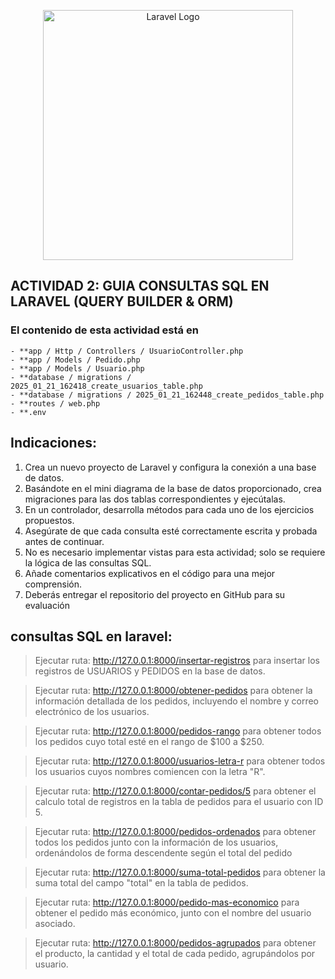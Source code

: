 <p align="center"><a href="https://laravel.com" target="_blank"><img src="https://raw.githubusercontent.com/laravel/art/master/logo-lockup/5%20SVG/2%20CMYK/1%20Full%20Color/laravel-logolockup-cmyk-red.svg" width="400" alt="Laravel Logo"></a></p>

## ACTIVIDAD 2: GUIA CONSULTAS SQL EN LARAVEL (QUERY BUILDER & ORM)

### El contenido de esta actividad está en 

```
- **app / Http / Controllers / UsuarioController.php
- **app / Models / Pedido.php
- **app / Models / Usuario.php
- **database / migrations / 2025_01_21_162418_create_usuarios_table.php
- **database / migrations / 2025_01_21_162448_create_pedidos_table.php
- **routes / web.php
- **.env
```

## Indicaciones:

1. Crea un nuevo proyecto de Laravel y configura la conexión a una base de datos.
2. Basándote en el mini diagrama de la base de datos proporcionado, crea migraciones para
las dos tablas correspondientes y ejecútalas.
3. En un controlador, desarrolla métodos para cada uno de los ejercicios propuestos.
4. Asegúrate de que cada consulta esté correctamente escrita y probada antes de continuar.
5. No es necesario implementar vistas para esta actividad; solo se requiere la lógica de las
consultas SQL.
6. Añade comentarios explicativos en el código para una mejor comprensión.
7. Deberás entregar el repositorio del proyecto en GitHub para su evaluación

## consultas SQL en laravel:

> Ejecutar ruta: http://127.0.0.1:8000/insertar-registros para insertar los registros de USUARIOS y PEDIDOS en la base de datos.

> Ejecutar ruta: http://127.0.0.1:8000/obtener-pedidos para obtener la información detallada de los pedidos, incluyendo el nombre y correo electrónico de los usuarios.

> Ejecutar ruta: http://127.0.0.1:8000/pedidos-rango para obtener todos los pedidos cuyo total esté en el rango de $100 a $250.

> Ejecutar ruta: http://127.0.0.1:8000/usuarios-letra-r para obtener todos los usuarios cuyos nombres comiencen con la letra "R".

> Ejecutar ruta: http://127.0.0.1:8000/contar-pedidos/5 para obtener el calculo total de registros en la tabla de pedidos para el usuario con ID 5.

> Ejecutar ruta: http://127.0.0.1:8000/pedidos-ordenados para obtener todos los pedidos junto con la información de los usuarios, ordenándolos de forma descendente según el total del pedido

> Ejecutar ruta: http://127.0.0.1:8000/suma-total-pedidos para obtener la suma total del campo "total" en la tabla de pedidos.

> Ejecutar ruta: http://127.0.0.1:8000/pedido-mas-economico para obtener el pedido más económico, junto con el nombre del usuario asociado.

> Ejecutar ruta: http://127.0.0.1:8000/pedidos-agrupados para obtener el producto, la cantidad y el total de cada pedido, agrupándolos por usuario.

